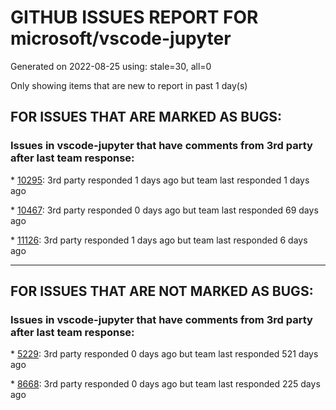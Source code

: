 
# GITHUB ISSUES REPORT FOR microsoft/vscode-jupyter


Generated on 2022-08-25 using: stale=30, all=0


Only showing items that are new to report in past 1 day(s)


## FOR ISSUES THAT ARE MARKED AS BUGS:


### Issues in vscode-jupyter that have comments from 3rd party after last team response:


\* [10295](https://github.com/microsoft/vscode-jupyter/issues/10295 "Change prompt text that requires users to upgrade ipykernel to a newer version"): 3rd party responded 1 days ago but team last responded 1 days ago

\* [10467](https://github.com/microsoft/vscode-jupyter/issues/10467 "Truncated stacktraces illegible in text editor"): 3rd party responded 0 days ago but team last responded 69 days ago

\* [11126](https://github.com/microsoft/vscode-jupyter/issues/11126 "Cannot connect to Sparkmagic kernels"): 3rd party responded 1 days ago but team last responded 6 days ago

---

## FOR ISSUES THAT ARE NOT MARKED AS BUGS:


### Issues in vscode-jupyter that have comments from 3rd party after last team response:


\* [5229](https://github.com/microsoft/vscode-jupyter/issues/5229 "Shortcut to Data Viewer"): 3rd party responded 0 days ago but team last responded 521 days ago

\* [8668](https://github.com/microsoft/vscode-jupyter/issues/8668 "button near dataFrame preview that opens data viewer direcly "): 3rd party responded 0 days ago but team last responded 225 days ago
